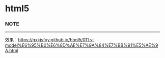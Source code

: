 # html5 
### NOTE
---  
效果：https://gxkjsfxy.github.io/html5/011.v-model%E6%95%B0%E6%8D%AE%E7%9A%84%E7%BB%91%E5%AE%9A.html
